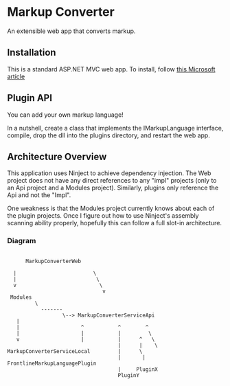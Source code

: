 # Markup Converter
An extensible web app that converts markup.

## Installation
This is a standard ASP.NET MVC web app.  To install, follow [this Microsoft article](http://www.asp.net/web-forms/overview/deployment/web-deployment-in-the-enterprise/manually-installing-web-packages)

## Plugin API
You can add your own markup language!

In a nutshell, create a class that implements the IMarkupLanguage interface, compile, drop the dll into the plugins directory, and restart the web app.

## Architecture Overview
This application uses Ninject to achieve dependency injection.  The Web project does not have any direct references to any "impl" projects (only to an Api project and a Modules project).  Similarly, plugins only reference the Api and not the "Impl". 

One weakness is that the Modules project currently knows about each of the plugin projects.  Once I figure out how to use Ninject's assembly scanning ability properly, hopefully this can follow a full slot-in architecture.

### Diagram
<pre><code>
      MarkupConverterWeb

  |							\	
  |							 \	
  v							  \	
                               v
 Modules
         \
		   -------
		  	      \--> MarkupConverterServiceApi
   |						
   |                    ^           ^        ^
   |                    |           |         \
   v                    |			|	   ^   \
									|	   |	\
MarkupConverterServiceLocal         |      \
									|		|	FrontlineMarkupLanguagePlugin
									|	  PluginX
									PluginY
</code></pre>